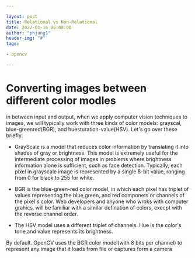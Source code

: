 ```yaml
---

layout: post
title: Relational vs Non-Relational
date: 2022-01-16 06:08:00
author: "phjung1"
header-img: "#"
tags:

- opencv

---
```


# Converting images between different color modles



in between input and output, when we apply computer vision techniques to images, we will typically work with three kinds of color models: grayscal, blue-greenred(BGR), and huesturation-value(HSV). Let's go over these briefly:



- GrayScale is a model that reduces color information by translating it into shades of gray or brightness. This model is extremely useful for the intermediate processing of images in problems where brightness information alone is sufficient, such as face detection. Typically, each pixel in grayscale image is represented by a single 8-bit value, ranging from 0 for black to 255 for white.

- BGR is the blue-green-red color model, in which each pixel has triplet of values representing the blue,green, and red componets or channels of the pixel's color. Web developers and anyone who wroks with computer grahics, will be familiar with a similar defination of colors, execpt with the reverse channel order.

- The HSV model uses a different triplet of channels. Hue is the color's tone,and value represents its brightness.

By default. OpenCV uses the BGR color model(with 8 bits per channel) to represent any image that it loads from file or captures form a camera





